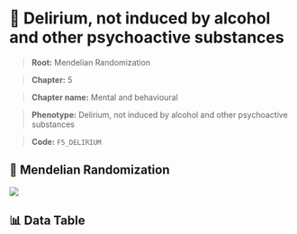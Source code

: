 # 🧪 Delirium, not induced by alcohol and other psychoactive substances

> **Root:** Mendelian Randomization

> **Chapter:** 5  

> **Chapter name:** Mental and behavioural

> **Phenotype:** Delirium, not induced by alcohol and other psychoactive substances  

> **Code:** `F5_DELIRIUM`

## 🧬 Mendelian Randomization  

<img src="/MR/Figures/Forward/F5_DELIRIUM.png"/>

## 📊 Data Table

<CsvTableMRF src="/MR_Data/Forward/F5_DELIRIUM.csv"/>
